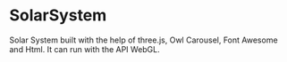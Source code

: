 # SolarSystem
Solar System built with the help of three.js, Owl Carousel, Font Awesome and Html. It can run with the API WebGL.
